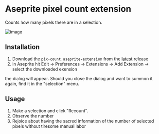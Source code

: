 # Aseprite pixel count extension

Counts how many pixels there are in a selection.

![image](https://github.com/user-attachments/assets/17e4ad7e-5b67-4518-becb-f7745ce66e0e)

## Installation

1. Download the `pix-count.aseprite-extension` from the [latest](https://github.com/samoylovfp/ase-count/releases/latest) release
2. In Aseprite hit Edit -> Preferences -> Extensions -> Add Extension -> select the downloaded exension

the dialog will appear.
Should you close the dialog and want to summon it again, find it in the "selection" menu.

## Usage

1. Make a selection and click "Recount".
2. Observe the number
3. Rejoice about having the sacred information of the number of selected pixels without tiresome manual labor
